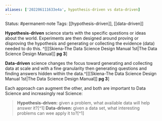 ```yaml
---
aliases: ['202206111633e4a', hypothesis-driven vs data-driven]
---
```

Status: #permanent-note 
Tags: [[hypothesis-driven]], [[data-driven]]

**Hypothesis-driven** science starts with the specific questions or ideas about the world. Experiments are then designed around proving or disproving the hypothesis and generating or collecting the evidence (data) needed to do this. ^[[[Skiena-The Data Science  Design Manual 1st|The Data Science Design Manual]] **pg 3**]

**Data-driven** science changes the focus toward generating and collecting data at scale and with a fine granularity then generating questions and finding answers hidden within the data.^[[[Skiena-The Data Science  Design Manual 1st|The Data Science Design Manual]] **pg 3**]

Each approach can augment the other, and both are important to Data Science and increasingly real Science:
>**Hypothesis-driven:** given a problem, what available data will help answer it?[^1]
>**Data-driven:** given a data set, what interesting problems can wee apply it to?[^1]
